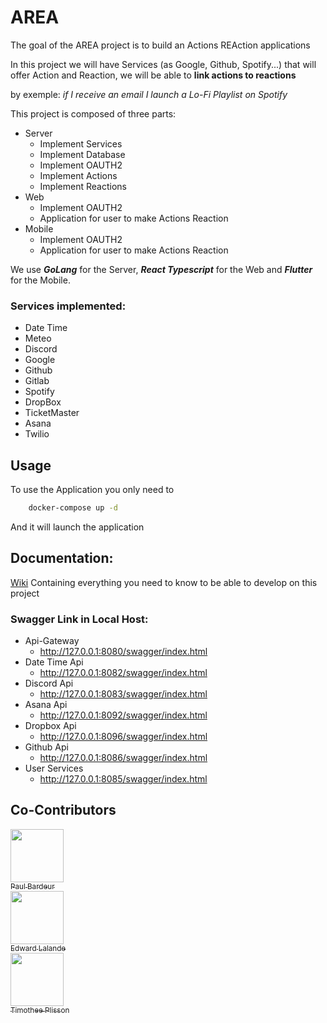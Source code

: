 # AREA

The goal of the AREA project is to build an Actions REAction applications

In this project we will have Services (as Google, Github, Spotify...) that will offer Action and Reaction, we will be able to **link actions to reactions**

by exemple: *if I receive an email I launch a Lo-Fi Playlist on Spotify*

This project is composed of three parts:

- Server 
    - Implement Services
    - Implement Database
    - Implement OAUTH2
    - Implement Actions
    - Implement Reactions
- Web
    - Implement OAUTH2
    - Application for user to make Actions Reaction
- Mobile
    - Implement OAUTH2
    - Application for user to make Actions Reaction

We use ***GoLang*** for the Server, ***React Typescript*** for the Web and ***Flutter*** for the Mobile.

### Services implemented:

- Date Time
- Meteo
- Discord
- Google
- Github
- Gitlab
- Spotify
- DropBox
- TicketMaster
- Asana
- Twilio

## Usage

To use the Application you only need to
```sh
    docker-compose up -d
```

And it will launch the application

## Documentation:

[Wiki](https://shorturl.at/1yxb8) Containing everything you need to know to be able to develop on this project

### Swagger Link in Local Host:

- Api-Gateway
    - http://127.0.0.1:8080/swagger/index.html
- Date Time Api
    - http://127.0.0.1:8082/swagger/index.html
- Discord Api
    - http://127.0.0.1:8083/swagger/index.html
- Asana Api
    - http://127.0.0.1:8092/swagger/index.html
- Dropbox Api
    - http://127.0.0.1:8096/swagger/index.html
- Github Api
    - http://127.0.0.1:8086/swagger/index.html
- User Services
    - http://127.0.0.1:8085/swagger/index.html

## Co-Contributors

[<img src="https://avatars.githubusercontent.com/u/114899301?v=4" width=85><br><sub>Paul Bardeur</sub><br />](https://github.com/paulbardeur)
[<img src="https://avatars.githubusercontent.com/u/114470214?v=4" width=85><br><sub>Edward Lalande</sub><br />](https://github.com/edward-lalande)
[<img src="https://avatars.githubusercontent.com/u/91876984?v=4" width=85><br><sub>Timothee Plisson</sub><br />](https://github.com/timotheeplisson)
